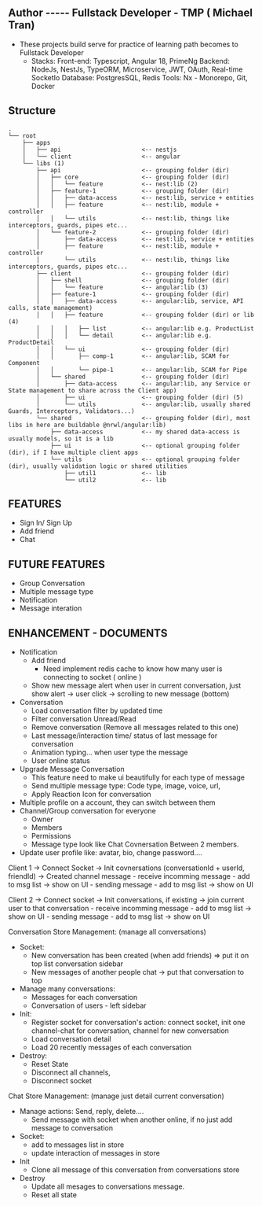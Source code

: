 ## Author ----- Fullstack Developer - TMP ( Michael Tran)
- These projects build serve for practice of learning path becomes to Fullstack Developer 
    - Stacks:
        Front-end: Typescript, Angular 18, PrimeNg
        Backend: NodeJs, NestJs, TypeORM, Microservice, JWT, OAuth, Real-time SocketIo
        Database: PostgresSQL, Redis
        Tools: Nx - Monorepo, Git, Docker

## Structure

```
.
└── root
    ├── apps
    │   ├── api                       <-- nestjs
    │   └── client                    <-- angular
    └── libs (1)
        ├── api                       <-- grouping folder (dir)
        │   ├── core                  <-- grouping folder (dir)
        │   │   └── feature           <-- nest:lib (2)
        │   ├── feature-1             <-- grouping folder (dir)
        │   │   ├── data-access       <-- nest:lib, service + entities
        │   │   ├── feature           <-- nest:lib, module + controller
        │   │   └── utils             <-- nest:lib, things like interceptors, guards, pipes etc...
        │   └── feature-2             <-- grouping folder (dir)
        │       ├── data-access       <-- nest:lib, service + entities
        │       ├── feature           <-- nest:lib, module + controller
        │       └── utils             <-- nest:lib, things like interceptors, guards, pipes etc...
        ├── client                    <-- grouping folder (dir)
        │   ├── shell                 <-- grouping folder (dir) 
        │   │   └── feature           <-- angular:lib (3)
        │   ├── feature-1             <-- grouping folder (dir)
        │   │   ├── data-access       <-- angular:lib, service, API calls, state management)
        │   │   ├── feature           <-- grouping folder (dir) or lib (4)
        │   │   │   ├── list          <-- angular:lib e.g. ProductList
        │   │   │   └── detail        <-- angular:lib e.g. ProductDetail
        │   │   └── ui                <-- grouping folder (dir)
        │   │       ├── comp-1        <-- angular:lib, SCAM for Component
        │   │       └── pipe-1        <-- angular:lib, SCAM for Pipe
        │   └── shared                <-- grouping folder (dir)
        │       ├── data-access       <-- angular:lib, any Service or State management to share across the Client app)
        │       ├── ui                <-- grouping folder (dir) (5)
        │       └── utils             <-- angular:lib, usually shared Guards, Interceptors, Validators...)
        └── shared                    <-- grouping folder (dir), most libs in here are buildable @nrwl/angular:lib)
            ├── data-access           <-- my shared data-access is usually models, so it is a lib
            ├── ui                    <-- optional grouping folder (dir), if I have multiple client apps
            └── utils                 <-- optional grouping folder (dir), usually validation logic or shared utilities
                ├── util1             <-- lib
                └── util2             <-- lib
```

## FEATURES
- Sign In/ Sign Up
- Add friend
- Chat

## FUTURE FEATURES
- Group Conversation
- Multiple message type
- Notification
- Message interation

## ENHANCEMENT - DOCUMENTS
- Notification
    - Add friend
        - Need implement redis cache to know how many user is connecting to socket ( online )
    - Show new message alert when user in current conversation, just show alert -> user click -> scrolling to new message (bottom)
- Conversation
    - Load conversation filter by updated time 
    - Filter conversation Unread/Read
    - Remove conversation (Remove all messages related to this one)
    - Last message/interaction time/ status of last message for conversation
    - Animation typing... when user type the message
    - User online status
- Upgrade Message Conversation
    - This feature need to make ui beautifully for each type of message
    - Send multiple message type: Code type, image, voice, url, 
    - Apply Reaction Icon for conversation
- Multiple profile on a account, they can switch between them
- Channel/Group conversation for everyone 
    - Owner
    - Members
    - Permissions
    - Message type look like Chat Covnersation Between 2 members.
- Update user profile like: avatar, bio, change password....



Client 1
-> Connect Socket -> Init covnersations (conversationId + userId, friendId) -> Created channel message
    - receive incomming message
        - add to msg list -> show on UI
    - sending message
        - add to msg list -> show on UI

Client 2
-> Connect socket -> Init conversations, if existing -> join current user to that conversation 
    - receive incomming message
        - add to msg list -> show on UI
    - sending message
        - add to msg list -> show on UI


Conversation Store Management: (manage all conversations)
- Socket:
    - New conversation has been created (when add friends) => put it on top list conversation sidebar
    - New messages of another people chat -> put that conversation to top
- Manage many conversations:
    - Messages for each conversation
    - Conversation of users - left sidebar
- Init:
    - Register socket for conversation's action: connect socket, init one channel-chat for conversation, channel for new conversation
    - Load conversation detail
    - Load 20 recently messages of each conversation
- Destroy: 
    - Reset State
    - Disconnect all channels,
    - Disconnect socket


Chat Store Management: (manage just detail current conversation)
- Manage actions: Send, reply, delete....
    - Send message with socket when another online, if no just add message to conversation
- Socket:
    - add to messages list in store
    - update interaction of messages in store
- Init
    - Clone all message of this conversation from conversations store
- Destroy
    - Update all mesages to conversations message.
    - Reset all state
